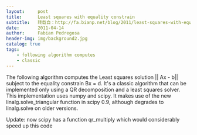 ```yaml
---
layout:     post
title:      Least squares with equality constrain
subtitle:   转载自：http://fa.bianp.net/blog/2011/least-squares-with-equality-constrain/
date:       2011-04-14
author:     Fabian Pedregosa
header-img: img/background2.jpg
catalog: true
tags:
    - following algorithm computes
    - classic
---
```


The following algorithm computes the Least squares solution || Ax -
b|| subject to the equality constrain Bx = d. It's a classic algorithm
that can be implemented only using a QR decomposition and a least
squares solver. This implementation uses numpy and scipy. It makes use
of the new linalg.solve_triangular function in scipy 0.9, although
degrades to linalg.solve on older versions.

Update: now scipy has a function qr_multiply which would
considerably speed up this code
